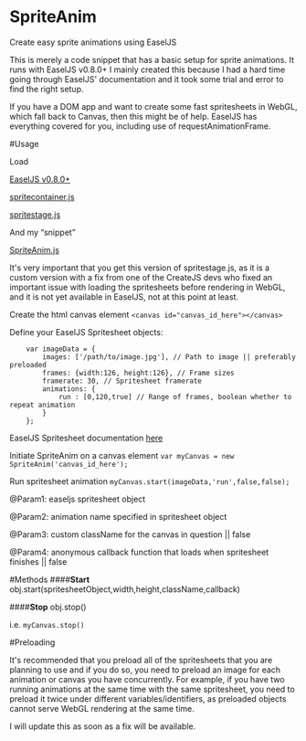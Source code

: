 # SpriteAnim
Create easy sprite animations using EaselJS

This is merely a code snippet that has a basic setup for sprite
animations. It runs with EaselJS v0.8.0+
I mainly created this because I had a hard time going through
EaselJS' documentation and it took some trial and error to find
the right setup.

If you have a DOM app and want to create some fast spritesheets
in WebGL, which fall back to Canvas, then this might be of help.
EaselJS has everything covered for you, including use of
requestAnimationFrame.

#Usage

Load

[EaselJS v0.8.0+](https://code.createjs.com/easeljs-0.8.0.min.js)


[spritecontainer.js](https://github.com/catalinberta/SpriteAnim/blob/9edf4ae27f8997c1f214424b7d3f516db4803d47/js/spritecontainer.js)


[spritestage.js](https://github.com/catalinberta/SpriteAnim/blob/79737c90a9d8e3df0c122454d7b855b485ef46f3/js/spritestage.js)



And my “snippet”

[SpriteAnim.js](https://github.com/catalinberta/SpriteAnim/blob/master/js/SpriteAnim.js)

It's very important that you get this version of spritestage.js, as it is a custom version with a fix from one of the CreateJS devs who fixed an important issue with loading the spritesheets before rendering in WebGL, and it is not yet available in EaselJS, not at this point at least.

Create the html canvas element
`<canvas id="canvas_id_here"></canvas>`

Define your EaselJS Spritesheet objects:
```
    var imageData = {
        images: ['/path/to/image.jpg'], // Path to image || preferably preloaded
        frames: {width:126, height:126}, // Frame sizes
        framerate: 30, // Spritesheet framerate
        animations: {
            run : [0,120,true] // Range of frames, boolean whether to repeat animation
        }
    };
```
EaselJS Spritesheet documentation [here](http://createjs.com/Docs/EaselJS/classes/SpriteSheet.html)

Initiate SpriteAnim on a canvas element
`var myCanvas = new SpriteAnim('canvas_id_here');`

Run spritesheet animation
`myCanvas.start(imageData,'run',false,false);`

@Param1: easeljs spritesheet object

@Param2: animation name specified in spritesheet object

@Param3: custom className for the canvas in question || false

@Param4: anonymous callback function that loads when spritesheet finishes || false


#Methods
####**Start**
obj.start(spritesheetObject,width,height,className,callback)

####**Stop**
obj.stop()

i.e. `myCanvas.stop()`

#Preloading

It's recommended that you preload all of the spritesheets that you are planning to use and if you do so, you need to preload an image for each animation or canvas you have concurrently. For example, if you have two running animations at the same time with the same spritesheet, you need to preload it twice under different variables/identifiers, as preloaded objects cannot serve WebGL rendering at the same time. 

I will update this as soon as a fix will be available.

